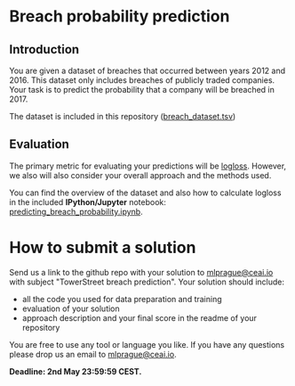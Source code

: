 # Breach probability prediction

## Introduction

You are given a dataset of breaches that occurred between years 2012 and 2016.
This dataset only includes breaches of publicly traded companies.
Your task is to predict the probability that a company will be breached in 2017.

The dataset is included in this repository ([breach_dataset.tsv](breach_dataset.tsv))

## Evaluation

The primary metric for evaluating your predictions will be [logloss](https://www.kaggle.com/wiki/LogLoss).
However, we also will also consider your overall approach and the methods used.

You can find the overview of the dataset and also how to calculate logloss in the included **IPython/Jupyter** notebook:
[predicting_breach_probability.ipynb](predicting_breach_probability.ipynb).

# How to submit a solution

Send us a link to the github repo with your solution to mlprague@ceai.io with subject "TowerStreet breach prediction".
Your solution should include:
* all the code you used for data preparation and training
* evaluation of your solution
* approach description and your final score in the readme of your repository

You are free to use any tool or language you like. If you have any questions please drop us an email to mlprague@ceai.io. 

**Deadline: 2nd May 23:59:59 CEST.**
